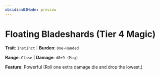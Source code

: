 ```yaml
---
obsidianUIMode: preview
---
```

# Floating Bladeshards (Tier 4 Magic)

**Trait**: `Instinct` | **Burden**: `One-Handed`

**Range**: `Close` | **Damage**: `d8+9 (Mag)`

**Feature**: Powerful (Roll one extra damage die and drop the lowest.)
